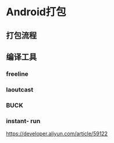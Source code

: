 # Android打包



## 打包流程



## 编译工具



### freeline

### laoutcast

### BUCK

### instant- run



https://developer.aliyun.com/article/59122